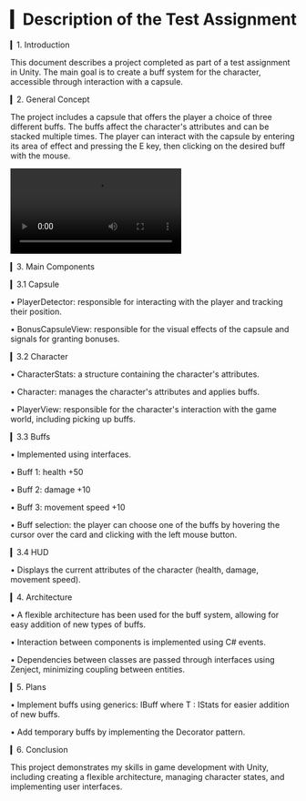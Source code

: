 # ▎Description of the Test Assignment

▎1. Introduction

This document describes a project completed as part of a test assignment in Unity. The main goal is to create a buff system for the character, accessible through interaction with a capsule.

▎2. General Concept

The project includes a capsule that offers the player a choice of three different buffs. The buffs affect the character's attributes and can be stacked multiple times. The player can interact with the capsule by entering its area of effect and pressing the E key, then clicking on the desired buff with the mouse.

<video controls src="Demonstration-1.mp4" title="Title"></video>

▎3. Main Components

▎3.1 Capsule

  • PlayerDetector: responsible for interacting with the player and tracking their position.

  • BonusCapsuleView: responsible for the visual effects of the capsule and signals for granting bonuses.

▎3.2 Character

  • CharacterStats: a structure containing the character's attributes.

  • Character: manages the character's attributes and applies buffs.

  • PlayerView: responsible for the character's interaction with the game world, including picking up buffs.

▎3.3 Buffs

  • Implemented using interfaces.

  • Buff 1: health +50

  • Buff 2: damage +10

  • Buff 3: movement speed +10

  • Buff selection: the player can choose one of the buffs by hovering the cursor over the card and clicking with the left mouse button.

▎3.4 HUD

  • Displays the current attributes of the character (health, damage, movement speed).

▎4. Architecture

  • A flexible architecture has been used for the buff system, allowing for easy addition of new types of buffs.

  • Interaction between components is implemented using C# events.

  • Dependencies between classes are passed through interfaces using Zenject, minimizing coupling between entities.

▎5. Plans

  • Implement buffs using generics: IBuff<T> where T : IStats for easier addition of new buffs.

  • Add temporary buffs by implementing the Decorator pattern.

▎6. Conclusion

This project demonstrates my skills in game development with Unity, including creating a flexible architecture, managing character states, and implementing user interfaces.